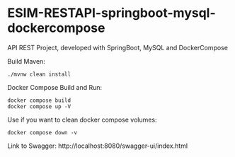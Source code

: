 # ESIM-RESTAPI-springboot-mysql-dockercompose
API REST Project, developed with SpringBoot, MySQL and DockerCompose

Build Maven:
```
./mvnw clean install
```

Docker Compose Build and Run:
```
docker compose build
docker compose up -V
```

Use if you want to clean docker compose volumes:
```
docker compose down -v
```


Link to Swagger:
http://localhost:8080/swagger-ui/index.html

